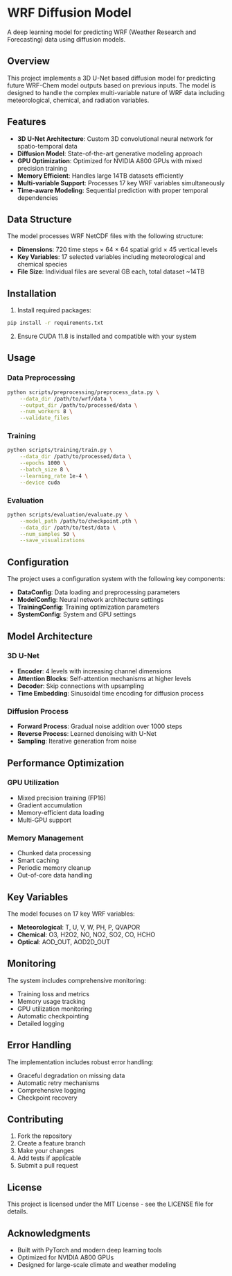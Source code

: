 # WRF Diffusion Model

A deep learning model for predicting WRF (Weather Research and Forecasting) data using diffusion models.

## Overview

This project implements a 3D U-Net based diffusion model for predicting future WRF-Chem model outputs based on previous inputs. The model is designed to handle the complex multi-variable nature of WRF data including meteorological, chemical, and radiation variables.

## Features

- **3D U-Net Architecture**: Custom 3D convolutional neural network for spatio-temporal data
- **Diffusion Model**: State-of-the-art generative modeling approach
- **GPU Optimization**: Optimized for NVIDIA A800 GPUs with mixed precision training
- **Memory Efficient**: Handles large 14TB datasets efficiently
- **Multi-variable Support**: Processes 17 key WRF variables simultaneously
- **Time-aware Modeling**: Sequential prediction with proper temporal dependencies

## Data Structure

The model processes WRF NetCDF files with the following structure:
- **Dimensions**: 720 time steps × 64 × 64 spatial grid × 45 vertical levels
- **Key Variables**: 17 selected variables including meteorological and chemical species
- **File Size**: Individual files are several GB each, total dataset ~14TB

## Installation

1. Install required packages:
```bash
pip install -r requirements.txt
```

2. Ensure CUDA 11.8 is installed and compatible with your system

## Usage

### Data Preprocessing

```bash
python scripts/preprocessing/preprocess_data.py \
    --data_dir /path/to/wrf/data \
    --output_dir /path/to/processed/data \
    --num_workers 8 \
    --validate_files
```

### Training

```bash
python scripts/training/train.py \
    --data_dir /path/to/processed/data \
    --epochs 1000 \
    --batch_size 8 \
    --learning_rate 1e-4 \
    --device cuda
```

### Evaluation

```bash
python scripts/evaluation/evaluate.py \
    --model_path /path/to/checkpoint.pth \
    --data_dir /path/to/test/data \
    --num_samples 50 \
    --save_visualizations
```

## Configuration

The project uses a configuration system with the following key components:

- **DataConfig**: Data loading and preprocessing parameters
- **ModelConfig**: Neural network architecture settings
- **TrainingConfig**: Training optimization parameters
- **SystemConfig**: System and GPU settings

## Model Architecture

### 3D U-Net
- **Encoder**: 4 levels with increasing channel dimensions
- **Attention Blocks**: Self-attention mechanisms at higher levels
- **Decoder**: Skip connections with upsampling
- **Time Embedding**: Sinusoidal time encoding for diffusion process

### Diffusion Process
- **Forward Process**: Gradual noise addition over 1000 steps
- **Reverse Process**: Learned denoising with U-Net
- **Sampling**: Iterative generation from noise

## Performance Optimization

### GPU Utilization
- Mixed precision training (FP16)
- Gradient accumulation
- Memory-efficient data loading
- Multi-GPU support

### Memory Management
- Chunked data processing
- Smart caching
- Periodic memory cleanup
- Out-of-core data handling

## Key Variables

The model focuses on 17 key WRF variables:
- **Meteorological**: T, U, V, W, PH, P, QVAPOR
- **Chemical**: O3, H2O2, NO, NO2, SO2, CO, HCHO
- **Optical**: AOD_OUT, AOD2D_OUT

## Monitoring

The system includes comprehensive monitoring:
- Training loss and metrics
- Memory usage tracking
- GPU utilization monitoring
- Automatic checkpointing
- Detailed logging

## Error Handling

The implementation includes robust error handling:
- Graceful degradation on missing data
- Automatic retry mechanisms
- Comprehensive logging
- Checkpoint recovery

## Contributing

1. Fork the repository
2. Create a feature branch
3. Make your changes
4. Add tests if applicable
5. Submit a pull request

## License

This project is licensed under the MIT License - see the LICENSE file for details.

## Acknowledgments

- Built with PyTorch and modern deep learning tools
- Optimized for NVIDIA A800 GPUs
- Designed for large-scale climate and weather modeling